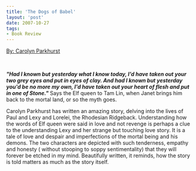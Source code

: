```yaml
---
title: 'The Dogs of Babel'
layout: 'post'
date: 2007-10-27
tags: 
- Book Review
---
```

<a href="http://www.amazon.com/The-Dogs-Babel-A-Novel/dp/0316778508/ref=sr_1_1?ie=UTF8&qid=1378654674&sr=8-1&keywords=the+dogs+of+babel">By: Carolyn Parkhurst</a>
<!--more-->

<br>

<em><strong>"Had I known but yesterday what I know today, I'd have taken out your two grey eyes and put in eyes of clay. And had I known but yesterday you'd be no more my own, I'd have taken out your heart of flesh and put in one of Stone."</strong></em> Says the Elf queen to Tam Lin, when Janet brings him back to the mortal land, or so the myth goes. 
<p>
Carolyn Parkhurst has written an amazing story, delving into the lives of Paul and Lexy and Lorelei, the Rhodesian Ridgeback. Understanding how the words of Elf queen were said in love and not revenge is perhaps a clue to the understanding Lexy and her strange but touching love story. It is a tale of love and despair and imperfections of the mortal being and his demons. The two characters are depicted with such tenderness, empathy and honesty ( without stooping to soppy sentimentality) that they will forever be etched in my mind.
Beautifully written, it reminds, how the story is told matters as much as the story itself.
